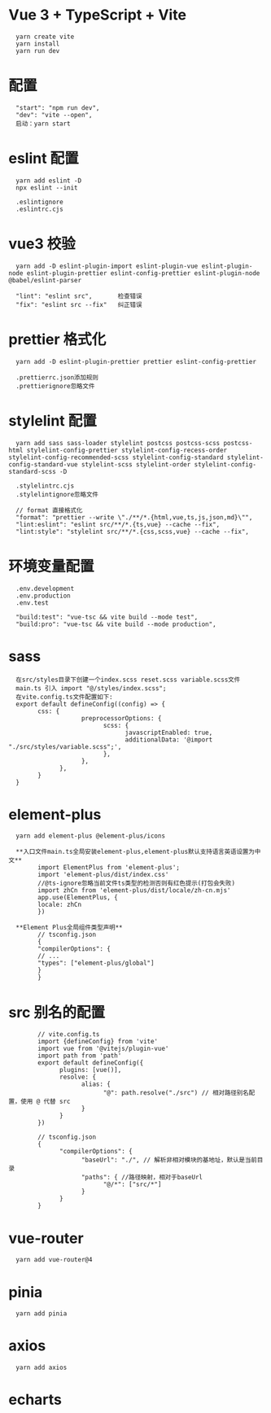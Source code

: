 # Vue 3 + TypeScript + Vite

      yarn create vite
      yarn install
      yarn run dev

# 配置

      "start": "npm run dev",
      "dev": "vite --open",
      启动：yarn start

# eslint 配置

      yarn add eslint -D
      npx eslint --init

      .eslintignore
      .eslintrc.cjs

# vue3 校验

      yarn add -D eslint-plugin-import eslint-plugin-vue eslint-plugin-node eslint-plugin-prettier eslint-config-prettier eslint-plugin-node @babel/eslint-parser

      "lint": "eslint src",       检查错误
      "fix": "eslint src --fix"   纠正错误

# prettier 格式化

      yarn add -D eslint-plugin-prettier prettier eslint-config-prettier

      .prettierrc.json添加规则
      .prettierignore忽略文件

# stylelint 配置

      yarn add sass sass-loader stylelint postcss postcss-scss postcss-html stylelint-config-prettier stylelint-config-recess-order stylelint-config-recommended-scss stylelint-config-standard stylelint-config-standard-vue stylelint-scss stylelint-order stylelint-config-standard-scss -D

      .stylelintrc.cjs
      .stylelintignore忽略文件

      // format 直接格式化
      "format": "prettier --write \"./**/*.{html,vue,ts,js,json,md}\"",
      "lint:eslint": "eslint src/**/*.{ts,vue} --cache --fix",
      "lint:style": "stylelint src/**/*.{css,scss,vue} --cache --fix",

# 环境变量配置

      .env.development
      .env.production
      .env.test

      "build:test": "vue-tsc && vite build --mode test",
      "build:pro": "vue-tsc && vite build --mode production",

# sass

      在src/styles目录下创建一个index.scss reset.scss variable.scss文件
      main.ts 引入 import "@/styles/index.scss";
      在vite.config.ts文件配置如下:
      export default defineConfig((config) => {
            css: {
                        preprocessorOptions: {
                              scss: {
                                    javascriptEnabled: true,
                                    additionalData: '@import "./src/styles/variable.scss";',
                              },
                        },
                  },
            }
      }

# element-plus

      yarn add element-plus @element-plus/icons

      **入口文件main.ts全局安装element-plus,element-plus默认支持语言英语设置为中文**
            import ElementPlus from 'element-plus';
            import 'element-plus/dist/index.css'
            //@ts-ignore忽略当前文件ts类型的检测否则有红色提示(打包会失败)
            import zhCn from 'element-plus/dist/locale/zh-cn.mjs'
            app.use(ElementPlus, {
            locale: zhCn
            })

      **Element Plus全局组件类型声明**
            // tsconfig.json
            {
            "compilerOptions": {
            // ...
            "types": ["element-plus/global"]
            }
            }

# src 别名的配置

            // vite.config.ts
            import {defineConfig} from 'vite'
            import vue from '@vitejs/plugin-vue'
            import path from 'path'
            export default defineConfig({
                  plugins: [vue()],
                  resolve: {
                        alias: {
                              "@": path.resolve("./src") // 相对路径别名配置，使用 @ 代替 src
                        }
                  }
            })

            // tsconfig.json
            {
                  "compilerOptions": {
                        "baseUrl": "./", // 解析非相对模块的基地址，默认是当前目录
                        "paths": { //路径映射，相对于baseUrl
                              "@/*": ["src/*"]
                        }
                  }
            }

# vue-router

      yarn add vue-router@4

# pinia

      yarn add pinia

# axios

      yarn add axios

# echarts

      